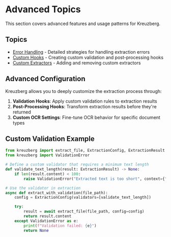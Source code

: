 # Advanced Topics

This section covers advanced features and usage patterns for Kreuzberg.

## Topics

- [Error Handling](error-handling.md) - Detailed strategies for handling extraction errors
- [Custom Hooks](custom-hooks.md) - Creating custom validation and post-processing hooks
- [Custom Extractors](custom-extractors.md) - Adding and removing custom extractors

## Advanced Configuration

Kreuzberg allows you to deeply customize the extraction process through:

1. **Validation Hooks**: Apply custom validation rules to extraction results
1. **Post-Processing Hooks**: Transform extraction results before they're returned
1. **Custom OCR Settings**: Fine-tune OCR behavior for specific document types

## Custom Validation Example

```python
from kreuzberg import extract_file, ExtractionConfig, ExtractionResult
from kreuzberg import ValidationError

# Define a custom validator that requires a minimum text length
def validate_text_length(result: ExtractionResult) -> None:
    if len(result.content) < 100:
        raise ValidationError("Extracted text is too short", context={"content_length": len(result.content)})

# Use the validator in extraction
async def extract_with_validation(file_path):
    config = ExtractionConfig(validators=[validate_text_length])

    try:
        result = await extract_file(file_path, config=config)
        return result.content
    except ValidationError as e:
        print(f"Validation failed: {e}")
        return None
```
